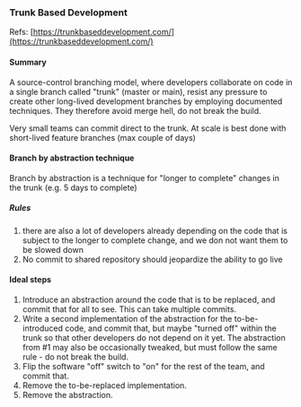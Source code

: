 ### Trunk Based Development

Refs:
[https://trunkbaseddevelopment.com/](https://trunkbaseddevelopment.com/)

#### Summary

A source-control branching model, where developers collaborate on code in a single branch called "trunk" (master or main),
resist any pressure to create other long-lived development branches by employing documented techniques. They
therefore avoid merge hell, do not break the build.

Very small teams can commit direct to the trunk. 
At scale is best done with short-lived feature branches (max couple of days)

#### Branch by abstraction technique
Branch by abstraction is a technique for "longer to complete" changes in the trunk (e.g. 5 days to complete)

##### Rules
1. there are also a lot of developers already depending on the code that is subject to the longer to complete change, and 
we don not want them to be slowed down
2. No commit to shared repository should jeopardize the ability to go live

#### Ideal steps
1. Introduce an abstraction around the code that is to be replaced, and commit that for all to see. This can take
multiple commits. 
2. Write a second implementation of the abstraction for the to-be-introduced code, and commit that, but maybe 
"turned off" within the trunk so that other developers do not depend on it yet. The abstraction from #1 may also
be occasionally tweaked, but must follow the same rule - do not break the build.
3. Flip the software "off" switch to "on" for the rest of the team, and commit that.
4. Remove the to-be-replaced implementation.
5. Remove the abstraction.
